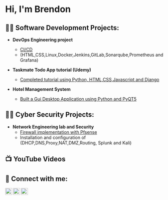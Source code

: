 <h1>Hi, I'm Brendon

<h2>👨‍💻 Software Development Projects:</h2>

- <b>DevOps Engineering project </b>
  - [CI/CD](https://github.com/brendonb/devops-lab)<b></b>
  - (HTML,CSS,Linux,Docker,Jenkins,GitLab,Sonarqube,Prometheus and Grafana)<b></b>
    
- <b> Taskmate Todo App tutorial (Udemy)</b>
  - [Completed tutorial using Python, HTML,CSS,Javascript and Django](https://github.com/brendonb/taskmate)

- <b>Hotel Management System</b>
  - [Built a Gui Desktop Application using Python and PyQT5](https://github.com/brendonb/Hotel-Management-System) 
    
<h2>👨‍💻 Cyber Security Projects:</h2>

- <b> Network Engineering lab and Security</b>
  - [Firewall implementation with Pfsense](https://github.com/brendonb/cybersecurity)<b></b>
  - Installation and configuration of (DHCP,DNS,Proxy,NAT,DMZ,Routing, Splunk and Kali)<b></b>

  
<h2>📺 YouTube Videos</h2>


<h2> 🤳 Connect with me:</h2>

[<img align="left" alt="JoshMadakor | YouTube" width="22px" src="https://cdn.jsdelivr.net/npm/simple-icons@v3/icons/youtube.svg" />][youtube]
[<img align="left" alt="JoshMadakor | Twitter" width="22px" src="https://cdn.jsdelivr.net/npm/simple-icons@v3/icons/twitter.svg" />][twitter]
[<img align="left" alt="JoshMadakor | LinkedIn" width="22px" src="https://cdn.jsdelivr.net/npm/simple-icons@v3/icons/linkedin.svg" />][linkedin]

[twitter]: https://twitter.com/[BarendsBrendon]
[youtube]: https://www.youtube.com/channel/UCwsS7b9pKKJ3bBONRoE3ELQ
[linkedin]: https://linkedin.com/in/brendon-barends-90aa6a28a/



